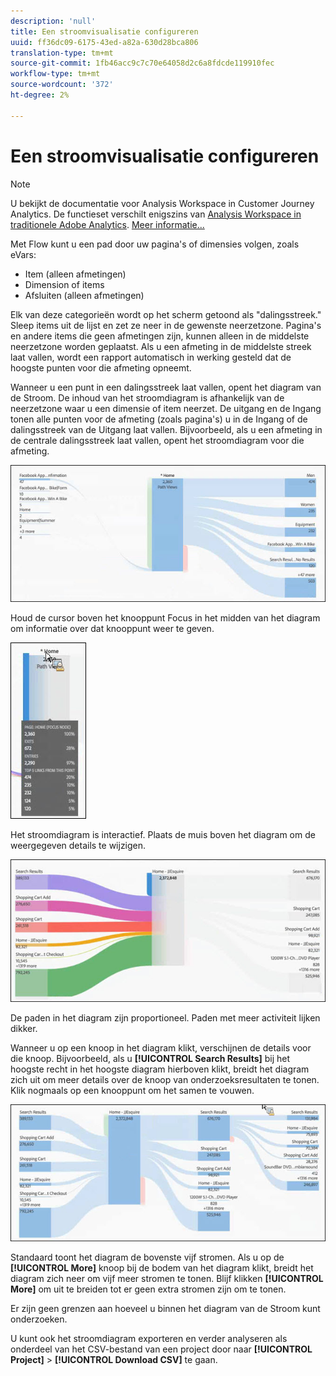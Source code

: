 ```yaml
---
description: 'null'
title: Een stroomvisualisatie configureren
uuid: ff36dc09-6175-43ed-a82a-630d28bca806
translation-type: tm+mt
source-git-commit: 1fb46acc9c7c70e64058d2c6a8fdcde119910fec
workflow-type: tm+mt
source-wordcount: '372'
ht-degree: 2%

---
```



# Een stroomvisualisatie configureren

>[!NOTE]
>
>U bekijkt de documentatie voor Analysis Workspace in Customer Journey Analytics. De functieset verschilt enigszins van [Analysis Workspace in traditionele Adobe Analytics](https://docs.adobe.com/content/help/en/analytics/analyze/analysis-workspace/home.html). [Meer informatie...](/help/getting-started/cja-aa.md)

Met Flow kunt u een pad door uw pagina&#39;s of dimensies volgen, zoals eVars:

* Item (alleen afmetingen)
* Dimension of items
* Afsluiten (alleen afmetingen)

Elk van deze categorieën wordt op het scherm getoond als &quot;dalingsstreek.&quot; Sleep items uit de lijst en zet ze neer in de gewenste neerzetzone. Pagina&#39;s en andere items die geen afmetingen zijn, kunnen alleen in de middelste neerzetzone worden geplaatst. Als u een afmeting in de middelste streek laat vallen, wordt een rapport automatisch in werking gesteld dat de hoogste punten voor die afmeting opneemt.

Wanneer u een punt in een dalingsstreek laat vallen, opent het diagram van de Stroom. De inhoud van het stroomdiagram is afhankelijk van de neerzetzone waar u een dimensie of item neerzet. De uitgang en de Ingang tonen alle punten voor de afmeting (zoals pagina&#39;s) u in de Ingang of de dalingsstreek van de Uitgang laat vallen. Bijvoorbeeld, als u een afmeting in de centrale dalingsstreek laat vallen, opent het stroomdiagram voor die afmeting.

![](assets/flow.jpg)

Houd de cursor boven het knooppunt Focus in het midden van het diagram om informatie over dat knooppunt weer te geven.

![](assets/flow4.jpg)

Het stroomdiagram is interactief. Plaats de muis boven het diagram om de weergegeven details te wijzigen.

![](assets/flow2.jpg)

De paden in het diagram zijn proportioneel. Paden met meer activiteit lijken dikker.

Wanneer u op een knoop in het diagram klikt, verschijnen de details voor die knoop. Bijvoorbeeld, als u **[!UICONTROL Search Results]** bij het hoogste recht in het hoogste diagram hierboven klikt, breidt het diagram zich uit om meer details over de knoop van onderzoeksresultaten te tonen. Klik nogmaals op een knooppunt om het samen te vouwen.

![](assets/flow3.jpg)

Standaard toont het diagram de bovenste vijf stromen. Als u op de **[!UICONTROL More]** knoop bij de bodem van het diagram klikt, breidt het diagram zich neer om vijf meer stromen te tonen. Blijf klikken **[!UICONTROL More]** om uit te breiden tot er geen extra stromen zijn om te tonen.

Er zijn geen grenzen aan hoeveel u binnen het diagram van de Stroom kunt onderzoeken.

U kunt ook het stroomdiagram exporteren en verder analyseren als onderdeel van het CSV-bestand van een project door naar **[!UICONTROL Project]** > **[!UICONTROL Download CSV]** te gaan.
